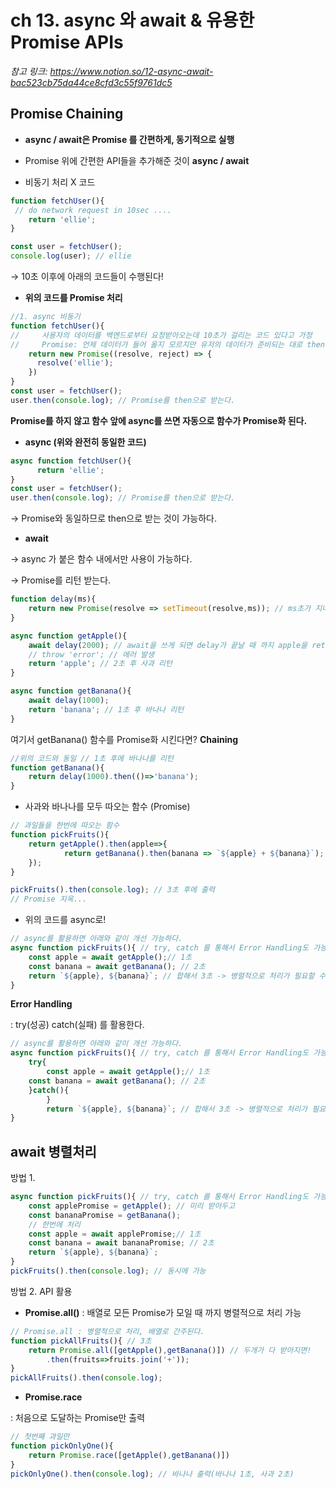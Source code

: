 # ch 13. async 와 await & 유용한 Promise APIs

*참고 링크: https://www.notion.so/12-async-await-bac523cb75da44ce8cfd3c55f9761dc5*

## Promise Chaining


- **async / await은 Promise 를 간편하게, 동기적으로 실행**
- Promise 위에 간편한 API들을 추가해준 것이 **async / await**

- 비동기 처리 X 코드

```jsx
function fetchUser(){
 // do network request in 10sec .... 
	return 'ellie';
}

const user = fetchUser(); 
console.log(user); // ellie 
```

→ 10초 이후에 아래의 코드들이 수행된다!

- **위의 코드를 Promise 처리**

```jsx
//1. async 비동기
function fetchUser(){
//     사용자의 데이터를 백엔드로부터 요청받아오는데 10초가 걸리는 코드 있다고 가정
//     Promise: 언제 데이터가 들어 올지 모르지만 유저의 데이터가 준비되는 대로 then을 붙여놓으면 그리로 전송해줄께!
    return new Promise((resolve, reject) => {
      resolve('ellie');
    })
}
const user = fetchUser(); 
user.then(console.log); // Promise를 then으로 받는다. 
```

**Promise를 하지 않고 함수 앞에 async를 쓰면 자동으로 함수가 Promise화 된다.** 

- **async (위와 완전히 동일한 코드)**

```jsx
async function fetchUser(){
      return 'ellie';  
}
const user = fetchUser(); 
user.then(console.log); // Promise를 then으로 받는다. 
```

→ Promise와 동일하므로 then으로 받는 것이 가능하다. 

- **await**

→ async 가 붙은 함수 내에서만 사용이 가능하다.

→ Promise를 리턴 받는다.  

```jsx
function delay(ms){
    return new Promise(resolve => setTimeout(resolve,ms)); // ms초가 지나면 resolve를 반환
}

async function getApple(){
    await delay(2000); // await을 쓰게 되면 delay가 끝날 때 까지 apple을 return 하지 않고 기다린다.
    // throw 'error'; // 에러 발생
    return 'apple'; // 2초 후 사과 리턴
}

async function getBanana(){
    await delay(1000);
    return 'banana'; // 1초 후 바나나 리턴
} 
```

여기서 getBanana() 함수를 Promise화 시킨다면? **Chaining** 

```jsx
//위의 코드와 동일 // 1초 후에 바나나를 리턴
function getBanana(){
    return delay(1000).then(()=>'banana');
}
```

- 사과와 바나나를 모두 따오는 함수 (Promise)

```jsx
// 과일들을 한번에 따오는 함수
function pickFruits(){
    return getApple().then(apple=>{
            return getBanana().then(banana => `${apple} + ${banana}`);
    });
}

pickFruits().then(console.log); // 3초 후에 출력 
// Promise 지옥...
```

- 위의 코드를 async로!

```jsx
// async를 활용하면 아래와 같이 개선 가능하다.
async function pickFruits(){ // try, catch 를 통해서 Error Handling도 가능
    const apple = await getApple();// 1초
    const banana = await getBanana(); // 2초
    return `${apple}, ${banana}`; // 합해서 3초 -> 병렬적으로 처리가 필요할 수 있다.
}
```

**Error Handling** 

: try(성공) catch(실패) 를 활용한다.  

```jsx
// async를 활용하면 아래와 같이 개선 가능하다.
async function pickFruits(){ // try, catch 를 통해서 Error Handling도 가능
    try{
		const apple = await getApple();// 1초
    const banana = await getBanana(); // 2초
    }catch(){
		}
		return `${apple}, ${banana}`; // 합해서 3초 -> 병렬적으로 처리가 필요할 수 있다.
}
```

## await 병렬처리

방법 1. 

```jsx
async function pickFruits(){ // try, catch 를 통해서 Error Handling도 가능
    const applePromise = getApple(); // 미리 받아두고
    const bananaPromise = getBanana();
    // 한번에 처리
    const apple = await applePromise;// 1초
    const banana = await bananaPromise; // 2초
    return `${apple}, ${banana}`; 
}
pickFruits().then(console.log); // 동시에 가능 
```

방법 2. API 활용

- **Promise.all()** : 배열로 모든 Promise가 모일 때 까지  병렬적으로 처리 가능

```jsx
// Promise.all : 병렬적으로 처리, 배열로 간주된다.
function pickAllFruits(){ // 3초
    return Promise.all([getApple(),getBanana()]) // 두개가 다 받아지면!
        .then(fruits=>fruits.join('+'));
}
pickAllFruits().then(console.log);
```

- **Promise.race**

: 처음으로 도달하는 Promise만 출력 

```jsx
// 첫번째 과일만
function pickOnlyOne(){
    return Promise.race([getApple(),getBanana()])
}
pickOnlyOne().then(console.log); // 바나나 출력(바나나 1초, 사과 2초)
```